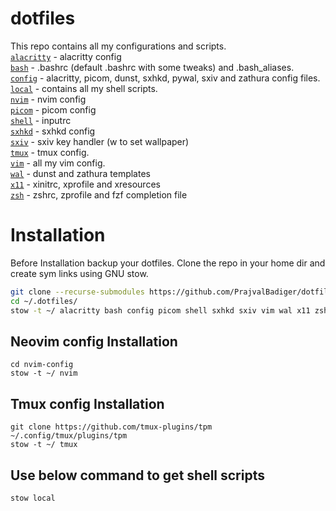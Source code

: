 # dotfiles

This repo contains all my configurations and scripts. <br>
[`alacritty`](/alacritty) - alacritty config <br>
[`bash`](/bash) - .bashrc (default .bashrc with some tweaks) and .bash_aliases. <br>
[`config`](/config) - alacritty, picom, dunst, sxhkd, pywal, sxiv and zathura config files. <br>
[`local`](/local) - contains all my shell scripts. <br>
[`nvim`](/nvim-config) - nvim config <br>
[`picom`](/picom) - picom config <br>
[`shell`](/shell) - inputrc <br>
[`sxhkd`](/sxhkd) - sxhkd config <br>
[`sxiv`](/sxiv) - sxiv key handler (w to set wallpaper) <br>
[`tmux`](/tmux) - tmux config. <br>
[`vim`](/vim) - all my vim config. <br>
[`wal`](/wal) - dunst and zathura templates <br>
[`x11`](/x11) - xinitrc, xprofile and xresources <br>
[`zsh`](/zsh) - zshrc, zprofile and fzf completion file <br>

# Installation

Before Installation backup your dotfiles. Clone the repo in your home dir and create sym links using GNU stow.

```bash
git clone --recurse-submodules https://github.com/PrajvalBadiger/dotfiles ~/.dotfiles/
cd ~/.dotfiles/
stow -t ~/ alacritty bash config picom shell sxhkd sxiv vim wal x11 zsh
```

## Neovim config Installation
```
cd nvim-config
stow -t ~/ nvim
```

## Tmux config Installation
```
git clone https://github.com/tmux-plugins/tpm ~/.config/tmux/plugins/tpm
stow -t ~/ tmux
```

## Use below command to get shell scripts
```bash
stow local
```
